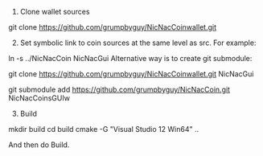 1. Clone wallet sources

git clone https://github.com/grumpbyguy/NicNacCoinwallet.git

2. Set symbolic link to coin sources at the same level as src. For example:

ln -s ../NicNacCoin NicNacGui
Alternative way is to create git submodule:

git clone https://github.com/grumpbyguy/NicNacCoinwallet.git NicNacGui

git submodule add https://github.com/grumpbyguy/NicNacCoin.git NicNacCoinsGUIw

3. Build

mkdir build
cd build
cmake -G "Visual Studio 12 Win64" ..

And then do Build.
